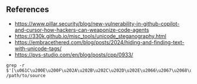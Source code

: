 
## References

- https://www.pillar.security/blog/new-vulnerability-in-github-copilot-and-cursor-how-hackers-can-weaponize-code-agents
- https://330k.github.io/misc_tools/unicode_steganography.html
- https://embracethered.com/blog/posts/2024/hiding-and-finding-text-with-unicode-tags/
- https://pvs-studio.com/en/blog/posts/cpp/0933/

```
grep -r $'[\u061C\u200E\u200F\u202A\u202B\u202C\u202D\u202E\u2066\u2067\u2068\u2069]' /path/to/source
```
